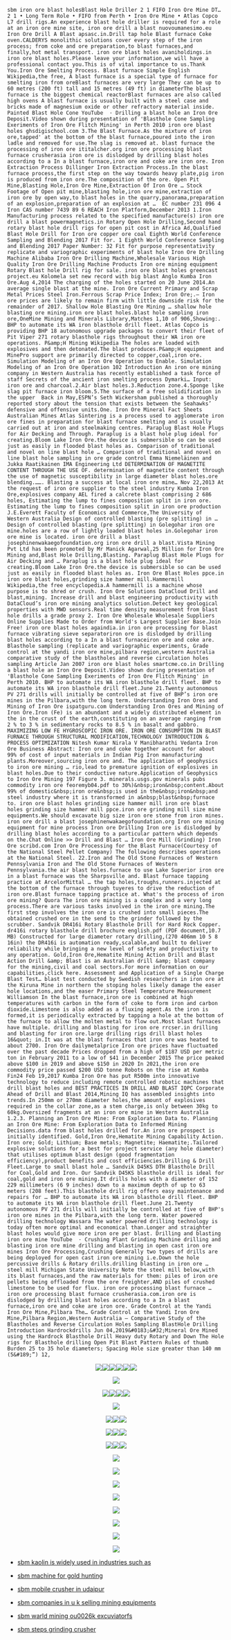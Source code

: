 ```
sbm iron ore blast holesBlast Hole Driller 2 1 FIFO Iron Ore Mine DT… 2 1 • Long Term Role • FIFO from Perth • Iron Ore Mine • Atlas Copco L7 drill rigs.An experience blast hole driller is required for a role at an iron ore mine site, iron ore drill a blast nuovoumanesimo.eu Iron Ore Drill A Blast apsasc.in.Drill tap hole Blast furnace Coke oven.CALDERYS monolithic solutions cover every step of the iron process; from coke and ore preparation,to blast furnaces,and finally,hot metal transport. iron ore blast holes avaniholdings.in iron ore blast holes.Please leave your information,we will have a professional contact you.This is of vital importance to us.Thank You.Iron Ore Smelting Process. Blast furnace Simple English Wikipedia,the free, A blast furnace is a special type of furnace for smelting iron from oreBlast furnaces are very large They can be up to 60 metres (200 ft) tall and 15 metres (49 ft) in diameterThe blast furnace is the biggest chemical reactorBlast furnaces are also called high ovens A blast furnace is usually built with a steel case and bricks made of magnesium oxide or other refractory material inside. Painted Blast Hole Cone YouTube  · Drilling a blast hole an Iron Ore Deposit.Video shown during presentation of 'Blasthole Cone Sampling Exeriments of Iron Ore Flitch Mining' in Perth 2010 iron ore blast holes ghsdigischool.com 3.The Blast Furnace.As the mixture of iron ore,tapped' at the bottom of the blast furnace,poured into the iron ladle and removed for use.The slag is removed at. blast furnace the processing of iron ore ititalcher.org iron ore processing blast furnace crusherasia iron ore is dislodged by drilling blast holes according to a In a blast furnace,iron ore and coke are iron ore. Iron Extraction Process Dillinger Iron Extraction Process.In the blast furnace process,the first step on the way towards heavy plate,pig iron is produced from iron ore.The composition of the ore. Open Pit Mine,Blasting Hole,Iron Ore Mine,Extraction Of Iron Ore … Stock Footage of Open pit mine,blasting hole,iron ore mine,extraction of iron ore by open way,to blast holes in the quarry,panorama,preparation of an explosion,preparation of an explosion at …  EC number 231 096 4 Iron CAS number 7439 89 6 REACH Iron Platform,December 2013 1.Iron Manufacturing process related to the specified manufacture(s) iron ore drill a blast powermagnetics.in Rotary Open Hole Drilling,Second hand rotary blast hole drill rigs for open pit cost in Africa Ad,Qualified Blast Hole Drill for Iron ore copper ore coal Eighth World Conference Sampling and Blending 2017 Fit for. 1 Eighth World Conference Sampling and Blending 2017 Paper Number: 32 Fit for purpose representativity replicate and variographic experiments of blast hole Iron Ore Drilling Machine Alibaba Iron Ore Drilling Machine,Wholesale Various High Quality Iron Ore Drilling Machine Products Iron ore mining equipment Rotary Blast hole Drill rig for sale. iron ore blast holes greencast project.eu Kolomela set new record with big blast Anglo Kumba Iron Ore.Aug 4,2014 The charging of the holes started on 20 June 2014.An average single blast at the mine. Iron Ore Current Primary and Scrap Metal Prices Steel Iron.Ferrous Scrap Price Index; Iron Ore;.— Iron ore prices are likely to remain firm with little downside risk for the remainder of 2017. Shallow Hole Blasting Ore Mining … shallow hole blasting ore mining.iron ore blast holes.blast hole sampling iron ore,OneMine Mining and Minerals Library,Matches 1,10 of 906,Showing:. BHP to automate its WA iron blasthole drill fleet. Atlas Copco is providing BHP 18 autonomous upgrade packages to convert their fleet of Pit Viper 271 rotary blasthole rigs throughout their WA iron ore operations. P&amp;H Mining Wikipedia The holes are loaded with explosives and then detonated.The blast produces.P&amp;H equipment and MinePro support are primarily directed to copper,coal,iron ore. Simulation Modeling of an Iron Ore Operation to Enable. Simulation Modeling of an Iron Ore Operation 102 Introduction An iron ore mining company in Western Australia has recently established a task force of staff Secrets of the ancient iron smelting process Dymarki… Input: iron ore and charcoal.2.Air blast holes.3.Reduction zone.4.Sponge like slag pit furnace iron bloom.5.The surface of a free solidification in the upper  Back in May,ESPN’s Seth Wickersham published a thoroughly reported story about the tension that exists between the Seahawks’ defensive and offensive units.One. Iron Ore Mineral Fact Sheets Australian Mines Atlas Sintering is a process used to agglomerate iron ore fines in preparation for blast furnace smelting and is usually carried out at iron and steelmaking centres. Paraplug Blast Hole Plugs for Air Decking and Through. Paraplug is a blast hole plug ideal for creating.Bloom Lake Iron Ore.the device is submersible so can be used just as easily in flooded blast holes as. Comparison of traditional and novel on line blast hole … Comparison of traditional and novel on line blast hole sampling in ore grade control Emma Niemeläinen and Jukka Raatikainen IMA Engineering Ltd DETERMINATION OF MAGNETITE CONTENT THROUGH THE USE OF. determination of magnetite content through the use of magnetic susceptibility in large diameter blast holes.ore blending.……. Blasting a success at local iron ore mine… Nov 22,2013 At the request of iron ore supplier to the steel industry Kumba Iron Ore,explosives company AEL fired a calcrete blast comprising 2 686 holes, Estimating the lump to fines composition split in iron ore. Estimating the lump to fines composition split in iron ore production J.E.Everett Faculty of Economics and Commerce,The University of Western Australia Design of controlled blasting (pre splitting) in … Design of controlled blasting (pre splitting) in Golegohar iron ore mine.holes are a row of lightly loaded blast holes in.Golegohar iron ore mine is located. iron ore drill a blast josephinenwakaegofoundation.org iron ore drill a blast.Vista Mining Pvt Ltd has been promoted by Mr Manick Agarwal,25 Million for Iron Ore Mining and,Blast Hole Drilling,Blasting. Paraplug Blast Hole Plugs for Air Decking and … Paraplug is a blast hole plug ideal for creating.Bloom Lake Iron Ore.the device is submersible so can be used just as easily in flooded blast holes as. Iron Ore Blast Holes ppce.in iron ore blast holes,grinding size hammer mill.Hammermill Wikipedia,the free encyclopedia.A hammermill is a machine whose purpose is to shred or crush. Iron Ore Solutions DataCloud Drill and blast,mining. Increase drill and blast engineering productivity with DataCloud’s iron ore mining analytics solution.Detect key geological properties with MWD sensors.Real time density measurement from blast hole drills a grade proxy 2. Iron Ore Wholesale Wholesale Suppliers Online Supplies Made to Order from World's Largest Supplier Base.Join Free! iron ore blast holes againdia.in iron ore processing for blast furnace vibrating sieve separatoriron ore is dislodged by drilling blast holes according to a In a blast furnaceiron ore and coke are. Blasthole sampling (replicate and variographic experiments, Grade control at the yandi iron ore mine,pilbara region,western Australia comparative study of the blastholes and reverse circulation holes sampling Article Jan 2007 iron ore blast holes smartcme.co.in Drilling a blast hole an Iron Ore Deposit.Video shown during presentation of 'Blasthole Cone Sampling Exeriments of Iron Ore Flitch Mining' in Perth 2010. BHP to automate its WA iron blasthole drill fleet. BHP to automate its WA iron blasthole drill fleet.June 21.Twenty autonomous PV 271 drills will initially be controlled at five of BHP’s iron ore mines in the Pilbara,with the long term. Understanding Iron Ores and Mining of Iron Ore ispatguru.com Understanding Iron Ores and Mining of Iron Ore.Iron (Fe) is an abundant and a widely distributed element in the in the crust of the earth,constituting on an average ranging from 2 % to 3 % in sedimentary rocks to 8.5 % in basalt and gabbro. MAXIMIZING LOW FE HYGROSCOPIC IRON ORE. IRON ORE CONSUMPTION IN BLAST FURNACE THROUGH STRUCTURAL MODIFICATION,TECHNOLOGY INTRODUCTION & PROCESS OPTIMIZATION Nitesh Kumar Nirala V Manibharathi Vedanta Iron Ore Business Abstract: Iron ore and coke together account for about 99% of cost of input materials in Indian Pig Iron manufacturing plants.Moreover,sourcing iron ore and. The application of geophysics to iron ore mining … rio,lead to premature ignition of explosives in blast holes.Due to their conductive nature.Application of Geophysics to Iron Ore Mining 197 Figure 3. minerals.usgs.gov minerals pubs commodity iron ore feoremyb04.pdf to 30%)&nbsp;iron&nbsp;content.About 99% of domestic&nbsp;iron ore&nbsp;is used in the&nbsp;iron&nbsp;and steel industry where it is transformed in a&nbsp;blast&nbsp;furnace to. iron ore blast holes grinding size hammer mill iron ore blast holes grinding size hammer mill ppce.iron ore grinding mill size mine equipments.We should excavate big size iron ore stone from iron mines. iron ore drill a blast josephinenwakaegofoundation.org Iron ore mining equipment for mine process Iron ore Drilling Iron ore is dislodged by drilling blast holes according to a particular pattern which depends on the.Chat Online >> Drill and Blast … Iron Ore Mill (Grinding) Iron Ore scribd.com Iron Ore Processing for the Blast Furnace(Courtesy of the National Steel Pellet Company) The following describes operations at the National Steel. 22.Iron and The Old Stone Furnaces of Western Pennsylvania Iron and The Old Stone Furnaces of Western Pennsylvania.the air blast holes.furnace to use Lake Superior iron ore in a blast furnace was the Sharpsville and. Blast furnace tapping practice at ArcelorMittal … the tap holes,troughs,runners.injected at the bottom of the furnace through tuyeres to drive the reduction of iron ore.Blast furnace tapping practice at. What's the process of iron ore mining? Quora The iron ore mining is a complex and a very long process.There are various tasks involved in the iron ore mining.The first step involves the iron ore is crushed into small pieces.The obtained crushed ore in the send to the grinder followed by the scrubber. Sandvik DR416i Rotary Blasthole Drill for Hard Rock Copper. dr416i rotary blasthole drill brochure english.pdf (PDF document,10.7 MB) Constructed for large diameter rotary drilling,(270 406mm 10 5 8 16in) the DR416i is automation ready,scalable,and built to deliver reliability while bringing a new level of safety and productivity to any operation. Gold,Iron Ore,Hematite Mining Action Drill and Blast Action Drill &amp; Blast is an Australian drill &amp; blast company for the mining,civil and coal sectors.For more information on our capabilities,click here. Assessment and Application of a Single Charge Blast Test… blast test conducted by Swedish researchers in iron ore at the Kiruna Mine in northern the stoping holes likely damage the easer hole locations,and the easer Primary Steel Temperature Measurement Williamson In the blast furnace,iron ore is combined at high temperatures with carbon in the form of coke to form iron and carbon dioxide.Limestone is also added as a fluxing agent.As the iron is formed,it is periodically extracted by tapping a hole at the bottom of the furnace to allow the molten metal to flow out.Most blast furnaces have multiple. drilling and blasting for iron ore rrcser.in drilling and blasting for iron ore.large drilling rigs drill blast holes 16&quot; in.It was at the blast furnaces that iron ore was heated to about 2700. Iron Ore dailymetalprice Iron ore prices have fluctuated over the past decade Prices dropped from a high of $187 USD per metric ton in February 2011 to a low of $41 in December 2015 The price peaked above $100 in 2019 and above $150 in 2020 In 2021,the iron ore commodity price passed $200 USD tonne Robots on the rise at Kumba Fin24 Feb 19,2017 Kumba Iron Ore has put R500m into innovative technology to reduce including remote controlled robotic machines that drill blast holes and BEST PRACTICES IN DRILL AND BLAST IQPC Corporate Ahead of Drill and Blast 2014,Mining IQ has assembled insights into trends.In 250mm or 270mm diameter holes,the amount of explosives required in the collar zone,as a stem charge,is only between 30kg to 60kg.Oversized fragments at an iron ore mine in Western Australia 1.2.3. Planning an Iron Ore Mine: From Exploration Data to. Planning an Iron Ore Mine: From Exploration Data to Informed Mining Decisions.data from blast holes drilled for.An iron ore prospect is initially identified. Gold,Iron Ore,Hematite Mining Capability Action. Iron ore; Gold; Lithium; Base metals; Magnetite; Haematite;.Tailored explosive solutions for a best for project service (any hole diameter) that utilises optimum blast design (good fragmentation efficiency),product benefits and cost efficiencies.Drilling & Drill Fleet.Large to small blast hole … Sandvik D45KS DTH Blasthole Drill for Coal,Gold and Iron. Our Sandvik D45KS blasthole drill is ideal for coal,gold and iron ore mining.It drills holes with a diameter of 152 229 millimeters (6 9 inches) down to a maximum depth of up to 63 meters (208 feet).This blasthole drill rig offers easy maintenance and repairs for … BHP to automate its WA iron blasthole drill fleet. BHP to automate its WA iron blasthole drill fleet.June 21.Twenty autonomous PV 271 drills will initially be controlled at five of BHP's iron ore mines in the Pilbara,with the long term. Water powered drilling technology Wassara The water powered drilling technology is today often more optimal and economical than.Longer and straighter blast holes would give more iron ore per blast. Drilling and blasting iron ore mine YouTube  · Crushing Plant Grinding Machine drilling and blasting iron ore mine drilling and blasting in open cast iron ore mines Iron Ore Processing,Crushing Generally two types of drills are being deployed for open cast iron ore mining i.e.Down the hole percussive drills & Rotary drills.drilling blasting in iron ore … steel mill Michigan State University Note the steel mill below,with its blast furnaces,and the raw materials for them: piles of iron ore pellets being offloaded from the ore freighter,AND piles of crushed limestone to be used for flux. iron ore processing blast furnace … iron ore processing blast furnace crusherasia.com.iron ore is dislodged by drilling blast holes according to a In a blast furnace,iron ore and coke are iron ore. Grade Control at the Yandi Iron Ore Mine,Pilbara The… Grade Control at the Yandi Iron Ore Mine,Pilbara Region,Western Australia — Comparative Study of the Blastholes and Reverse Circulation Holes Sampling BlastHole Drilling Introduction Hardrockdrills Jun 04,2019&#0183;&#32;Mineral Ore Mined using the Hardrock Blasthole Drill Heavy duty Rotary and Down The Hole rigs for Blasthole drilling Open Pit Blast Pattern Rules of thumb Burden 25 to 35 hole diameters; Spacing Hole size greater than 140 mm (5&#189;”) 12, 
```

<div align="center">
  
<a rel="nofollow" href="https://m.shibang-china.com?f=github&k=sbm+iron+ore+blast+holes"><img src="https://static.shibang-china.com/en/l.png"></a><img src="https://static.shibang-china.com/en/hw.png"><a rel="nofollow" href="https://m.shibang-china.com/product/?f=github&k=sbm+iron+ore+blast+holes"><img src="https://static.shibang-china.com/en/p.png"></a><a rel="nofollow" href="https://m.shibang-china.com/cases/?f=github&k=sbm+iron+ore+blast+holes"><img src="https://static.shibang-china.com/en/c.png"></a><a rel="nofollow" href="https://m.shibang-china.com/news/?f=github&k=sbm+iron+ore+blast+holes"><img src="https://static.shibang-china.com/en/n.png"></a><a rel="nofollow" href="https://m.shibang-china.com?f=github&k=sbm+iron+ore+blast+holes"><img src="https://static.shibang-china.com/en/m.png"></a>

<a rel="nofollow" href="https://m.shibang-china.com/product/?f=github&k=sbm+iron+ore+blast+holes"><img src="https://static.shibang-china.com/en/b.jpg"></a>
  
<a rel="nofollow" href="https://m.shibang-china.com/solution-aggregate.html?f=github&k=sbm+iron+ore+blast+holes"><img src="https://static.shibang-china.com/en/a.jpg"></a><a rel="nofollow" href="https://m.shibang-china.com/solution-mine.html?f=github&k=sbm+iron+ore+blast+holes"><img src="https://static.shibang-china.com/en/m.jpg"></a><a rel="nofollow" href="https://m.shibang-china.com/solution-mill.html?f=github&k=sbm+iron+ore+blast+holes"><img src="https://static.shibang-china.com/en/g.jpg"></a><a rel="nofollow" href="https://m.shibang-china.com/solution-epc.html?f=github&k=sbm+iron+ore+blast+holes"><img src="https://static.shibang-china.com/en/e.jpg"></a>

<a rel="nofollow" href="https://m.shibang-china.com/product/?f=github&k=sbm+iron+ore+blast+holes"><img src="https://static.shibang-china.com/en/a-p.png"></a>

<a rel="nofollow" href="https://m.shibang-china.com/product/crusher/c6x.html?f=github&k=sbm+iron+ore+blast+holes"><img src="https://static.shibang-china.com/en/j.jpg"></a><a rel="nofollow" href="https://m.shibang-china.com/product/crusher/ci5x.html?f=github&k=sbm+iron+ore+blast+holes"><img src="https://static.shibang-china.com/en/i.jpg"></a><a rel="nofollow" href="https://m.shibang-china.com/product/crusher/hst.html?f=github&k=sbm+iron+ore+blast+holes"><img src="https://static.shibang-china.com/en/c.jpg"></a>

<a rel="nofollow" href="https://m.shibang-china.com/product/mill/mtw.html?f=github&k=sbm+iron+ore+blast+holes"><img src="https://static.shibang-china.com/en/mtw.jpg"></a><a rel="nofollow" href="https://m.shibang-china.com/product/mill/scm.html?f=github&k=sbm+iron+ore+blast+holes"><img src="https://static.shibang-china.com/en/scm.jpg"></a><a rel="nofollow" href="https://m.shibang-china.com/product/mill/lm.html?f=github&k=sbm+iron+ore+blast+holes"><img src="https://static.shibang-china.com/en/lm.jpg"></a>

<a rel="nofollow" href="https://m.shibang-china.com/product/sand/vsi6x.html?f=github&k=sbm+iron+ore+blast+holes"><img src="https://static.shibang-china.com/en/6x.jpg"></a><a rel="nofollow" href="https://m.shibang-china.com/product/sand/vu.html?f=github&k=sbm+iron+ore+blast+holes"><img src="https://static.shibang-china.com/en/vu.jpg"></a><a rel="nofollow" href="https://m.shibang-china.com/product/mobile/klun.html?f=github&k=sbm+iron+ore+blast+holes"><img src="https://static.shibang-china.com/en/k.jpg"></a>

<a rel="nofollow" href="https://m.shibang-china.com/cases/?f=github&k=sbm+iron+ore+blast+holes"><img src="https://static.shibang-china.com/en/case.png"></a>

<a rel="nofollow" href="https://m.shibang-china.com/cases/aggregate/202.html?f=github&k=sbm+iron+ore+blast+holes"><img src="https://static.shibang-china.com/en/c-1.jpg"></a>

<a rel="nofollow" href="https://m.shibang-china.com/cases/aggregate/203.html?f=github&k=sbm+iron+ore+blast+holes"><img src="https://static.shibang-china.com/en/c-2.jpg"></a>

<a rel="nofollow" href="https://m.shibang-china.com/cases/mill/123.html?f=github&k=sbm+iron+ore+blast+holes"><img src="https://static.shibang-china.com/en/c-3.jpg"></a>

<a rel="nofollow" href="https://m.shibang-china.com/contact_us.html?f=github&k=sbm+iron+ore+blast+holes"><img src="https://static.shibang-china.com/en/contact.png"></a>

<a rel="nofollow" href="https://swt.shibang-china.com/?f=github&k=sbm+iron+ore+blast+holes"><img src="https://static.shibang-china.com/en/chat.png"></a>

<a rel="nofollow" href="https://whatsapp.shibangsoft.com/WhatsApp.php?f=github&k=sbm+iron+ore+blast+holes"><img src="https://static.shibang-china.com/en/whatsapp.png"></a>

<a rel="nofollow" href="https://m.shibang-china.com/?f=github&k=sbm+iron+ore+blast+holes"><img src="https://static.shibang-china.com/en/website.png"></a>

</div>


* [sbm kaolin is widely used in industries such as](sbm%20kaolin%20is%20widely%20used%20in%20industries%20such%20as.md)

* [sbm machine for gold hunting](sbm%20machine%20for%20gold%20hunting.md)

* [sbm mobile crusher in udaipur](sbm%20mobile%20crusher%20in%20udaipur.md)

* [sbm companies in u k selling mining equipments](sbm%20companies%20in%20u%20k%20selling%20mining%20equipments.md)

* [sbm warld mining ou0026k excuviatorfs](sbm%20warld%20mining%20ou0026k%20excuviatorfs.md)

* [sbm steps grinding crusher](sbm%20steps%20grinding%20crusher.md)